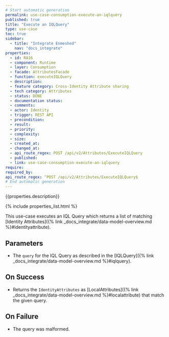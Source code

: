 ```yaml
---
# Start automatic generation
permalink: use-case-consumption-execute-an-iqlquery
published: true
title: "Execute an IQLQuery"
type: use-case
toc: true
sidebar:
  - title: "Integrate Enmeshed"
    nav: "docs_integrate"
properties:
  - id: RA16
  - component: Runtime
  - layer: Consumption
  - facade: AttributesFacade
  - function: executeIQLQuery
  - description:
  - feature category: Cross-Identity Attribute sharing
  - tech category: Attributes
  - status: DONE
  - documentation status:
  - comments:
  - actor: Identity
  - trigger: REST API
  - precondition:
  - result:
  - priority:
  - complexity:
  - size:
  - created_at:
  - changed_at:
  - api_route_regex: POST /api/v2/Attributes/ExecuteIQLQuery
  - published:
  - link: use-case-consumption-execute-an-iqlquery
require:
required_by:
api_route_regex: ^POST /api/v2/Attributes/ExecuteIQLQuery$
# End automatic generation
---
```


{{properties.description}}

{% include properties_list.html %}

This use-case executes an IQL Query which returns a list of matching [Identity Attributes]({% link _docs_integrate/data-model-overview.md %}#identityattribute).

## Parameters

- The `query` for the IQL Query as described in the [IQLQuery]({% link _docs_integrate/data-model-overview.md %}#iqlquery).

## On Success

- Returns the `IdentityAttributes` as [LocalAttributes]({% link _docs_integrate/data-model-overview.md %}#localattribute) that match the given query.

## On Failure

- The query was malformed.
